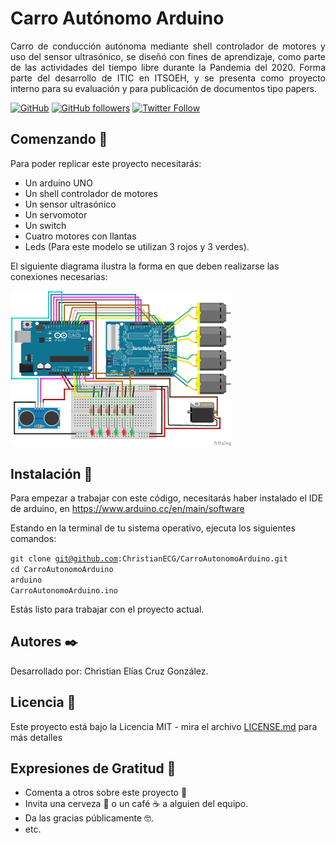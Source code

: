 # Carro Autónomo Arduino
<p align=justify>Carro de conducción autónoma mediante shell controlador de motores y uso del sensor ultrasónico, se diseñó con fines de aprendizaje, como parte de las actividades del tiempo libre durante la Pandemia del 2020. Forma parte del desarrollo de ITIC en ITSOEH, y se presenta como proyecto interno para su evaluación y para publicación de documentos tipo papers.</p>

[![GitHub](https://img.shields.io/github/license/ChristianECG/CarroAutonomoArduino)](LICENSE)
[![GitHub followers](https://img.shields.io/github/followers/ChristianECG?label=Follow)](https://github.com/ChristianECG)
[![Twitter Follow](https://img.shields.io/twitter/follow/ChristianECG_?label=Follow)](https://twitter.com/ChristianECG_)

## Comenzando :rocket:

Para poder replicar este proyecto necesitarás:

* Un arduino UNO
* Un shell controlador de motores
* Un sensor ultrasónico
* Un servomotor
* Un switch
* Cuatro motores con llantas
* Leds (Para este modelo se utilizan 3 rojos y 3 verdes).

El siguiente diagrama ilustra la forma en que deben realizarse las conexiones necesarias:

<img src=Diagrama.png width=70%>

## Instalación :wrench:

Para empezar a trabajar con este código, necesitarás haber instalado el IDE de arduino, en https://www.arduino.cc/en/main/software

Estando en la terminal de tu sistema operativo, ejecuta los siguientes comandos:

<code>git clone git@github.com:ChristianECG/CarroAutonomoArduino.git</code><br>
<code>cd CarroAutonomoArduino</code><br>
<code>arduino CarroAutonomoArduino.ino</code><br>

Estás listo para trabajar con el proyecto actual.

## Autores :black_nib:

Desarrollado por: Christian Elías Cruz González.

## Licencia :page_facing_up:

Este proyecto está bajo la Licencia MIT - mira el archivo <a href='LICENSE'>LICENSE.md</a> para más detalles

## Expresiones de Gratitud :gift:

* Comenta a otros sobre este proyecto :loudspeaker:
* Invita una cerveza :beer: o un café :coffee: a alguien del equipo.
* Da las gracias públicamente :nerd_face:.
* etc.
